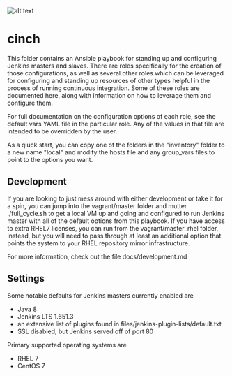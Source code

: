 ![alt text](https://travis-ci.org/RedHatQE/cinch.svg?branch=master "build status")

# cinch

This folder contains an Ansible playbook for standing up and configuring
Jenkins masters and slaves. There are roles specifically for the creation of
those configurations, as well as several other roles which can be leveraged
for configuring and standing up resources of other types helpful in the
process of running continuous integration. Some of these roles are documented
here, along with information on how to leverage them and configure them.

For full documentation on the configuration options of each role, see the
default vars YAML file in the particular role. Any of the values in that file
are intended to be overridden by the user.

As a qiuck start, you can copy one of the folders in the "inventory" folder to
a new name "local" and modify the hosts file and any group_vars files to point
to the options you want.

Development
-----------

If you are looking to just mess around with either development or take it for
a spin, you can jump into the vagrant/master folder and mutter ./full_cycle.sh
to get a local VM up and going and configured to run Jenkins master with all
of the default options from this playbook. If you have access to extra RHEL7
licenses, you can run from the vagrant/master_rhel folder, instead, but you
will need to pass through at least an additional option that points the system
to your RHEL repository mirror infrastructure.

For more information, check out the file docs/development.md

Settings
--------

Some notable defaults for Jenkins masters currently enabled are
- Java 8
- Jenkins LTS 1.651.3
- an extensive list of plugins found in files/jenkins-plugin-lists/default.txt
- SSL disabled, but Jenkins served off of port 80

Primary supported operating systems are
- RHEL 7
- CentOS 7
